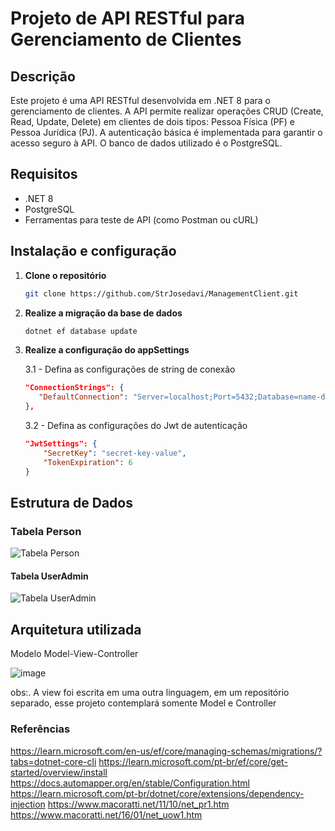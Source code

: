 # Projeto de API RESTful para Gerenciamento de Clientes

## Descrição

Este projeto é uma API RESTful desenvolvida em .NET 8 para o gerenciamento de clientes. A API permite realizar operações CRUD (Create, Read, Update, Delete) em clientes de dois tipos: Pessoa Física (PF) e Pessoa Jurídica (PJ). A autenticação básica é implementada para garantir o acesso seguro à API. O banco de dados utilizado é o PostgreSQL.

## Requisitos

- .NET 8
- PostgreSQL
- Ferramentas para teste de API (como Postman ou cURL)

## Instalação e configuração

1. **Clone o repositório**
   ```bash
   git clone https://github.com/StrJosedavi/ManagementClient.git

2. **Realize a migração da base de dados**
   ```bash
   dotnet ef database update
   
3. **Realize a configuração do appSettings**

   3.1 - Defina as configurações de string de conexão
   ```json
   "ConnectionStrings": {
      "DefaultConnection": "Server=localhost;Port=5432;Database=name-database;User Id=postgres;Password=password;"
   },
   ```
   
   3.2 - Defina as configurações do Jwt de autenticação
      ```json
      "JwtSettings": {
          "SecretKey": "secret-key-value",
          "TokenExpiration": 6
      }
      ```

## Estrutura de Dados

### Tabela Person
![Tabela Person](https://github.com/StrJosedavi/ManagementClient/assets/57737898/54a2eac9-4b61-4d25-b0ba-320fa0f5506d)

#### Tabela UserAdmin
![Tabela UserAdmin](https://github.com/StrJosedavi/ManagementClient/assets/57737898/11ff839f-c18f-481f-8a13-4453254235da)

## Arquitetura utilizada

Modelo Model-View-Controller

![image](https://github.com/StrJosedavi/ManagementClient/assets/57737898/48a7b832-431c-4fb8-ae49-4b7d2bf355b0)

obs:. A view foi escrita em uma outra linguagem, em um repositório separado, esse projeto contemplará somente Model e Controller 

### Referências

https://learn.microsoft.com/en-us/ef/core/managing-schemas/migrations/?tabs=dotnet-core-cli
https://learn.microsoft.com/pt-br/ef/core/get-started/overview/install
https://docs.automapper.org/en/stable/Configuration.html
https://learn.microsoft.com/pt-br/dotnet/core/extensions/dependency-injection
https://www.macoratti.net/11/10/net_pr1.htm
https://www.macoratti.net/16/01/net_uow1.htm
